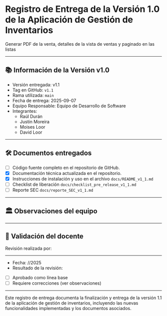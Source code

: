 # Registro de Entrega de la Versión 1.0 de la Aplicación de Gestión de Inventarios

Generar PDF de la venta, detalles de la vista de ventas y paginado en las listas

---

## 📚 Información de la Versión v1.0

* Versión entregada: v1.1
* Tag en GitHub: `v1.1`
* Rama utilizada: `main`
* Fecha de entrega: 2025-09-07
* Equipo Responsable: Equipo de Desarrollo de Software
* Integrantes:
  - Raúl Durán
  - Justin Moreira
  - Moises Loor
  - David Loor

---

## 🛠 Documentos entregados

- [ ] Código fuente completo en el repositorio de GitHub.
- [x] Documentación técnica actualizada en el repositorio.
- [x] Instrucciones de instalación y uso en el archivo `docs/README_v1_1.md`
- [ ] Checklist de liberación `docs/checklist_pre_release_v1_1.md`
- [ ] Reporte SEC `docs/reporte_SEC_v1_1.md`
---

## 🏛️ Observaciones del equipo

---

## 📌 Validación del docente

Revisión realizada por:

---
- Fecha: //2025
- Resultado de la revisión:
- [ ] Aprobado como línea base
- [ ] Requiere correcciones (ver observaciones)

---

Este registro de entrega documenta la finalización y entrega de la versión 1.1 de la aplicación de gestión de inventarios, incluyendo las nuevas funcionalidades implementadas y los documentos asociados.

